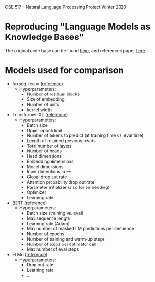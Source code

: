CSE 517 - Natural Language Processing Project
Winter 2020

# Reproducing "Language Models as Knowledge Bases"
The original code base can be found [here](https://github.com/facebookresearch/LAMA), and referenced paper [here](https://www.aclweb.org/anthology/D19-1250.pdf).  

# Models used for comparison
* fairseq-fconv ([reference](http://proceedings.mlr.press/v70/dauphin17a/dauphin17a.pdf))
    * Hyperparameters:
        * Number of residual blocks
        * Size of embedding
        * Number of units
        * kernel width
* Transformer-XL ([reference](https://arxiv.org/pdf/1901.02860.pdf))
    * Hyperparameters: 
        * Batch size
        * Upper epoch limit
        * Number of tokens to predict (at training time vs. eval time)
        * Length of retained previous heads
        * Total number of layers
        * Number of heads
        * Head dimensions
        * Embedding dimensions
        * Model dimensions
        * Inner dimentions in FF
        * Global drop out rate
        * Attention probability drop out rate
        * Parameter initializer (also for embedding)
        * Optimizer
        * Learning rate
* BERT ([reference](https://arxiv.org/pdf/1810.04805.pdf))
    * Hyperparameters:
        * Batch size (training vs. eval)
        * Max sequence length
        * Learning rate (Adam)
        * Max number of masked LM predictions per sequence
        * Number of epochs
        * Number of training and warm-up steps
        * Number of steps per estimator call
        * Max number of eval steps
* ELMo ([reference](https://www.aclweb.org/anthology/N18-1202.pdf))
    * Hyperparameters:
        * Drop out rate
        * Learning rate
        * ...
